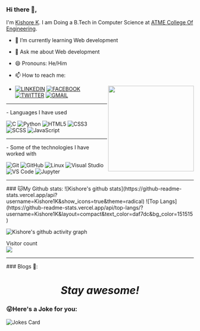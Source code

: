 ### Hi there 👋, 

I'm [Kishore K]().  I am Doing a  B.Tech in  Computer Science  at  [ATME College Of Engineering](https://atme.in). 

- 🔭 I’m currently learning Web development
- 💬 Ask me about Web development
- 😄 Pronouns: He/Him
- 📫 How to reach me: 
- <img align='right' src="https://media.giphy.com/media/p4NLw3I4U0idi/giphy.gif" width="230">

  [![LINKEDIN](https://img.shields.io/badge/-KISHORE_K-000000?style=for-the-badge&logo=linkedin&logoColor=ffffff&color=0077B5)](https://www.linkedin.com/in/kishore1k/)   [![FACEBOOK](https://img.shields.io/badge/-KISHORE_K-000000?style=for-the-badge&logo=facebook&logoColor=ffffff&color=1877F2)](https://www.facebook.com/kishore.k.reddy2/)
  [![TWITTER](https://img.shields.io/badge/-KISHORE-000000?style=for-the-badge&logo=twitter&logoColor=ffffff&color=1DA1F2)](https://twitter.com/Kish08e/)
   [![GMAIL](https://img.shields.io/badge/-KISHORE-000000?style=for-the-badge&logo=gmail&logoColor=ffffff&color=D14836)](mailto:reddykishore527@gmail.com) 

<hr>
- Languages I have used

  ![C](https://img.shields.io/badge/-C-000000?style=flat&logo=C)
  ![Python](https://img.shields.io/badge/-Python-000000?style=flat&logo=python)
  ![HTML5](https://img.shields.io/badge/-HTML5-000000?style=flat&logo=HTML5)
  ![CSS3](https://img.shields.io/badge/-CSS3-000000?style=flat&logo=CSS3)
  ![SCSS](https://img.shields.io/badge/-SASS-000000?style=flat&logo=SASS)
![JavaScript](https://img.shields.io/badge/-JavaScript-000000?style=flat&logo=javascript)

<hr/>
- Some of the technologies I have worked with

  ![Git](https://img.shields.io/badge/-Git-000000?style=flat&logo=git&logoColor=F05032)
  ![GitHub](https://img.shields.io/badge/-GitHub-000000?style=flat&logo=github&logoColor=FFFFFF)
  ![Linux](https://img.shields.io/badge/-Linux-000000?style=flat&logo=linux&logoColor=FCC624)
  ![Visual Studio](http://img.shields.io/badge/-Visual%20Studio-000000?style=flat&logo=visual-studio&logoColor=5c2d91)
  ![VS Code](http://img.shields.io/badge/-VS%20Code-000000?style=flat&logo=visual-studio-code&logoColor=007acc)
  ![Jupyter](http://img.shields.io/badge/-Jupyter-000000?style=flat&logo=jupyter&logoColor=f37626)
  
<hr/>
   ### 🐱My Github stats:
 ![Kishore's github stats](https://github-readme-stats.vercel.app/api?username=Kishore1K&show_icons=true&theme=radical)
 ![Top Langs](https://github-readme-stats.vercel.app/api/top-langs/?username=Kishore1K&layout=compact&text_color=daf7dc&bg_color=151515)



![Kishore's github activity graph](https://activity-graph.herokuapp.com/graph?username=Kishore1K&theme=dracula) 
   


<p> 
  Visitor count<br>
  <img src="https://profile-counter.glitch.me/Kishore1K/count.svg" />
</p>
<hr/>
  ### Blogs 🌱:

<p align="center">
  
  
</p>


<h1 align='center'><i>Stay awesome!</i></h1>

### 😜Here's a Joke for you:
<img src="https://readme-jokes.vercel.app/api" alt="Jokes Card" />
